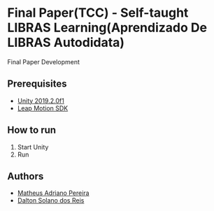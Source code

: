 # Final Paper(TCC) - Self-taught LIBRAS Learning(Aprendizado De LIBRAS Autodidata)
Final Paper Development

## Prerequisites

* [Unity 2019.2.0f1](https://unity3d.com/pt/get-unity/download)
* [Leap Motion SDK](https://developer.leapmotion.com/get-started)

## How to run

1. Start Unity
1. Run

## Authors

* [Matheus Adriano Pereira](https://github.com/matheusPereiraKrumm)
* [Dalton Solano dos Reis](https://github.com/dalton-reis)